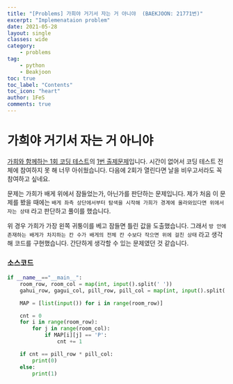 ```yaml
---
title: "[Problems] 가희야 거기서 자는 거 아니야  (BAEKJOON: 21771번)"
excerpt: "Implemenataion problem"
date: 2021-05-28
layout: single
classes: wide
category:
    - problems
tag:
    - python
    - Beakjoon
toc: true
toc_label: "Contents"
toc_icon: "heart"
author: 1FeS
comments: true
---
```


# 가희야 거기서 자는 거 아니야

[가희와 함께하는 1회 코딩 테스트](https://www.acmicpc.net/contest/view/644)의 [1번 출제문제](https://www.acmicpc.net/problem/21771)입니다. 시간이 없어서 코딩 테스트 전체에 참여하지 못 해 너무 아쉬웠습니다. 다음에 2회가 열린다면 날을 비우고서라도 꼭 참여하고 싶네요.

문제는 가희가 배게 위에서 잠들었는가, 아닌가를 판단하는 문제입니다. 제가 처음 이 문제를 봤을 때에는 `배게 좌측 상단에서부터 탐색을 시작해 가희가 경계에 올라와있다면 위에서 자는 상태` 라고 판단하고 풀이를 했습니다.

위 경우 가희가 가장 왼쪽 귀퉁이를 베고 잠들면 틀린 값을 도출했습니다. 그래서 `방 안에 존재하는 배게가 차지하는 칸 수가 배게의 전체 칸 수보다 작으면 위에 걸친 상태` 라고 생각해 코드를 구현했습니다. 간단하게 생각할 수 있는 문제였던 것 같습니다.

### 소스코드

```python
if __name__=="__main__":
    room_row, room_col = map(int, input().split(' '))
    gahui_row, gagui_col, pill_row, pill_col = map(int, input().split(' '))

    MAP = [list(input()) for i in range(room_row)]

    cnt = 0
    for i in range(room_row):
        for j in range(room_col):
            if MAP[i][j] == 'P':
                cnt += 1

    if cnt == pill_row * pill_col:
        print(0)
    else:
        print(1)
```
